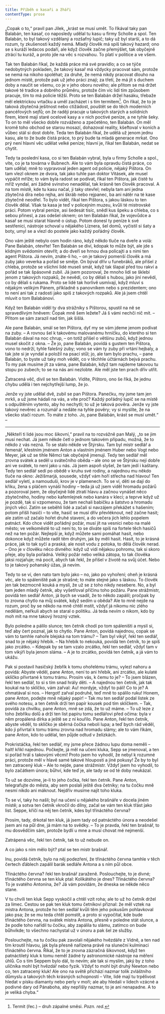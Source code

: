 ```yaml
---
title: Příběh o kasaři a žháři
contentType: prose
---
```


<section>

„Copak o to,“ pravil pan Jílek, „krást se musí umět. To říkával taky pan Balabán, ten kasař, co naposledy udělal tu kasu u firmy Scholle a spol. Ten Balabán, to byl takový vzdělaný a rozšafný lupič; taky už byl starší, a to dá rozum, ty zkušenosti každý nemá. Mladý člověk má spíš takový hazard; ono se s kuráží ledacos podaří, ale když člověk začne přemýšlet, tak obyčejně ztrácí tu kuráž, a proto jde na věc s rozvahou. To platí v politice a ve všem.

Tak ten Balabán říkal, že každá práce má své pravidlo; a co se týče nedobytných pokladen, že takový kasař má vždycky pracovat sám, protože se nemá na nikoho spoléhat; za druhé, že nemá nikdy pracovat dlouho na jednom místě, protože pak už jeho práci znají; za třetí, že má jít s duchem doby a naučit se všemu, co je v jeho oboru nového; ale přitom se má držet takové té tradice a dobrého průměru, protože čím víc lidí tím způsobem pracuje, tím to má policie těžší. Proto se ten Balabán držel hasáku, třebaže měl elektrickou vrtačku a uměl zacházet i s tím termitem[^6]. On říkal, že to je taková zbytečná ješitnost nebo ctižádost, pouštět se do těch moderních pancéřových sejfů; on že raději pracuje u takových starých a solidních firem, které mají staré ocelové kasy a v nich poctivé peníze, a ne tyhle šeky. To on to měl všecko dobře rozváženo a zpečetěno, ten Balabán. On měl kromě toho obchod se starou mosazí, dohazoval reality, kšeftoval v koních a vůbec stál si dost dobře. Teda ten Balabán říkal, že udělá už jenom jednu kasu, ale to že bude čistá práce, to prý bude ta mladá generace mrkat. Ono prý není hlavní věc udělat velké peníze; hlavní je, říkal ten Balabán, nedat se chytit.

Tedy ta poslední kasa, co si ten Balabán vybral, byla u firmy Scholle a spol., víte, co je ta továrna v Bubnech. Ale to vám byla opravdu čistá práce, co tam udělal; mně to vypravoval jeden agent od policie, nějaký Pištora. On tam vlezl oknem ze dvora, tak jako tuhle pan doktor Vitásek, ale musel vypáčit mříže; to vám byla radost se podívat, říkal ten Pištora, jak čistě tu mříž vyndal, ani žádné svinstvo nenadělal, tak krásně ten člověk pracoval. A na tom místě, kde tu kasu načal, ji taky otevřel; nebyla tam ani jedna zbytečná díra nebo rejha, ani škráb nebo rejpanec, ba ani nátěr na té kase zbytečně neodřel. To bylo vidět, říkal ten Pištora, s jakou láskou to ten člověk dělal. Však ta kasa je teď v policejním muzeu, kvůli té mistrovské práci. Potom vybral peníze, asi šedesát tisíc, snědl kus špeku a chleba, co s sebou přinesl, a zas odešel oknem; on ten Balabán říkal, že vojevůdce a kasař se musí starat hlavně o ústup. Potom donesl ty peníze k své sestřenici, nástroje schoval u nějakého Líznera, šel domů, vyčistil si šaty a boty, umyl se a vlezl do postele jako každý pořádný člověk.

Ono vám ještě nebylo osm hodin ráno, když někdo tluče na dveře a volá: Pane Balabán, otevřte! Ten Balabán se diví, kdopak to může být, ale jde s klidným svědomím otevřít; a do dveří se hrnou dva policajti a s nimi ten agent Pištora. Já nevím, znáte-li ho, – on je takový pomenší člověk a má zuby jako veverka a pořád se směje. On býval dřív u funebráků, ale přišel z chleba, protože se všichni lidé museli smát, když tak šlapal před tou rakví a pořád se tak špásovně zubil. Já jsem pozoroval, že mnoho lidí se šklebí jenom z takových rozpaků, že nevědí, co by dělali s hubou, jako jiní nevědí, co by dělali s rukama. Proto se lidé tak horlivě usmívají, když mluví s nějakým velikým Pánem, příkladně s panovníkem nebo s prezidentem; ono to není ani tak z radosti jako spíš z takových rozpaků. Ale já jsem chtěl mluvit o tom Balabánovi.

Když ten Balabán viděl ty dva strážníky s Pištorou, spustil na ně se spravedlivým hněvem: Čopak mně šem ležete? Já š vámi nechči nič mít. – Přitom se sám zarazil nad tím, jak šišlá.

Ale pane Balabán, smál se ten Pištora, dyť my se vám jdeme jenom podívat na zuby. – A rovnou šel k takovému malovanému hrníčku, do kterého si ten Balabán dával na noc chrup, – on totiž přišel o většinu zubů, když jednou musel skočit z okna. – Že jo, pane Balabán, povídá s gustem ten Pištora, vono to nedrží, tyhle falešný zuby; vono se vám ty zuby při vrtání hejbaly, a tak jste si je vyndal a položil na psací stůl; jo, ale tam bylo prachu, – pane Balabán, to byste už taky moh vědět, co v těchhle účtárnách bejvá prachu. To my pak musíme jít za váma, pane Balabán, když tam najdeme takovou tu stopu po zubech; to se na nás ani nezlobte. Ale měl jste ten prach dřív utřít.

Žatracená věč, divil se ten Balabán. Vidíte, Pištoro, ono še říká, že jednu chybu udělá i ten nejchytřejší lump, že jo.

Jenže vy jste udělal dvě, zubil se pan Pištora. Panečku, my jsme tam jen mrkli, a už jsme hádali na vás, a víte proč? Každý pořádný lupič se na místě s odpuštěním vytento, aby ho nechytli; to už je taková pověra. Jenže vy jste takový nevěrec a rozumář a nedáte na tyhle pověry; vy si myslíte, že na všecko stačí rozum. To máte z toho. Jo, pane Balabán, krást se musí umět.“ –

* * *

„Někteří ti lidé jsou moc šikovní,“ pravil na to rozvážně pan Malý, „to se jim musí nechat. Já jsem někde četl o jednom takovém případu, možná, že to někdo z vás nezná. To se stalo někde ve Štýrsku. Tam byl mistr sedlář a řemenář, křestním jménem Anton a vlastním jménem Huber nebo Vogt nebo Meyer, jak už se tihle Němci tak obyčejně jmenují. Tedy ten sedlář měl zrovna svátek a seděl u svátečního oběda – ale ono se ve Štýrsku nejí dobře ani ve svátek, to není jako u nás. Já jsem aspoň slyšel, že tam jedí i kaštany. Tedy ten sedlář sedí po obědě v kruhu své rodiny, a najednou mu někdo tluče na okno: Ježíšmarjá, sousede, vždyť vám hoří střecha nad hlavou! Ten sedlář vyletí, a namouduši, krov je v plamenech. To se ví, děti se dají do křiku, žena s pláčem vynáší hodiny – teda já už jsem viděl hromadu požárů a pozoroval jsem, že obyčejně lidé ztratí hlavu a začnou vynášet něco zbytečného, hodiny nebo kafemlejnek nebo kanára v kleci; a teprve když už je pozdě, tak si vzpomenou, že tam nechali babičku a šatstvo a hromadu jiných věcí. Zatím se seběhli lidé a začali si navzájem překážet s hašením; potom přišli hasiči – to víte, hasič se musí dřív převléknout, než začne hasit; ale zatím už začalo hořet druhé stavení, a do večera jich lehlo popelem patnáct. Kdo chce vidět pořádný požár, musí jít na vesnici nebo na malé město; ve velkoměstě to už není to, to se díváte spíš na fortele těch hasičů než na ten požár. Nejlepší je, když můžete sami pomáhat hasit, nebo dokonce když můžete radit těm druhým, jak by měli hasit. Hasit, to je krásná práce, jak to tak syčí a praská; ale nosit vodu z potoka, to dělá člověk nerad. – Ono je v člověku něco divného: když už vidí nějakou pohromu, tak si skoro přeje, aby byla pořádná. Veliký požár nebo veliká zátopa, to tak člověka jaksi rozjařuje; má pocit, abych tak řekl, že přišel v životě na svůj účet. Nebo to je takový pohanský úžas, já nevím.

Tedy to se ví, den nato tam bylo jako – no, jako po vyhoření; oheň je krásná věc, ale to spáleniště pak je strašné; to máte stejné jako s láskou. To člověk jen tak bezmocně kouká a myslí, že už se z toho nikdy nesebere. No, a byl tam jeden mladý četník, aby vyšetřoval příčinu toho požáru. Pane strážmistr, povídá ten sedlář Anton, já bych se vsadil, že to někdo zapálil; pročpak by to zrovna chytlo na můj svátek, když sedím u oběda? Ale to mně nejde na rozum, proč by se někdo na mně chtěl mstít, vždyť já nikomu nic zlého nedělám, neřkuli abych se staral o politiku. Já teda nevím o nikom, kdo by moh mít na mne takový hrozný vztek.

Bylo poledne a pálilo slunce; ten četník chodí po tom spáleništi a myslí si, teď aby čert poznal, jak to chytlo. Pane Anton, povídá najednou, copak se vám to tamhle nahoře blejská na tom trámu? – Tam byl vikýř, řekl ten sedlář, snad to je nějaký hřebík. – Na hřebík to nekouká, povídá ten četník, to je spíš jako zrcátko. – Kdepak by se tam vzalo zrcátko, řekl ten sedlář, vždyť tam v tom vikýři byla jenom sláma. – A je to zrcátko, povídá ten četník, a já vám to ukážu.

Pak si postavil hasičský žebřík k tomu ohořelému trámu, vylezl nahoru a povídá: Abyste věděl, pane Anton, není to ani hřebík, ani zrcátko, ale kulaté sklíčko přivrtané k tomu trámu. Prosím vás, k čemu to je? – To jsem blázen, řekl ten sedlář, to si s tím snad hrály děti. – A najednou ten četník, jak tak koukal na to sklíčko, vám zařval: Au! mordyje, vždyť to pálí! Co to je? A ohmatával si nos. – Hergot! zařval podruhé, teď mně to spálilo ruku! Honem, pane Anton, podejte mně nějaký papír! – Tak mu ten sedlář podal lístek ze svého notesu, a ten četník drží ten papír kousek pod tím sklíčkem. – Tak, povídá za chvilku, pane Anton, mně se zdá, že to už máme. – To už leze z toho žebříku dolů a drží ten list papíru tomu sedlářovi před očima: byla v něm propálená dírka a ještě se z ní kouřilo. Pane Anton, řekl ten četník, abyste věděl, to sklíčko je sběrná čočka neboli lupa; a teď bych rád věděl, kdo ji přivrtal k tomu trámu zrovna nad hromadu slámy; ale to vám říkám, pane Anton, kdo to udělal, ten půjde odtud v želízkách.

Prokristáčka, řekl ten sedlář, my jsme přece žádnou lupu doma neměli – halt! křikl najednou. Počkejte, já měl na učení kluka, Sepp se jmenoval, a ten si pořád hrál s takovými věcmi! Proto jsem ho vyhodil, že nebyl k rozumné práci, protože měl v hlavě samé takové hlouposti a jiné pokusy! Že by to byl ten zatracený kluk – Ale to nejde, pane strážmistr. Vždyť jsem ho vyhodil, to bylo začátkem února; bůhví, kde teď je, ale tady se od té doby neukázal.

To už se dozvíme, je-li to jeho čočka, řekl ten četník. Pane Anton, telegrafujte do města, aby sem poslali ještě dva četníky; na tu čočku mně nesmí nikdo ani máknout. Nejdřív musíme najít toho kluka.

To se ví, taky ho našli; byl na učení u nějakého brašnáře v docela jiném místě; a sotva ten četník vkročil do dílny, začal se vám ten kluk třást jako list. Seppe, křičí na něj ten četník, kdes byl třináctého června?

Prosím, tady, drkotal ten kluk, já jsem tady od patnáctého února a neodešel jsem ani na půl dne, já mám na to svědky. – To je pravda, řekl ten brašnář, to mu dosvědčím sám, protože bydlí u mne a musí chovat mé nejmenší.

Zatrápená věc, řekl ten četník, tak to už nebude on.

A co jako s ním mělo být? ptal se ten mistr brašnář.

Inu, povídá četník, bylo na něj podezření, že třináctého června tamhle v těch čertech ďáblech zapálil barák sedláře Antona a s ním půl obce.

Třináctého června? řekl ten brašnář zaraženě. Poslouchejte, to je divné; třináctého června se ten kluk ptal: Kolikátého je dnes? Třináctého června? To je svatého Antonína, že? Já vám povídám, že dneska se někde něco stane.

V tu chvíli ten kluk Sepp vyskočil a chtěl vzít roha; ale to už ho četník držel za límec. Cestou se pak ten kluk tomu četníkovi přiznal: že měl vztek na mistra Antona, protože ho ten sedlář kvůli těm jeho pokusům pohlavkoval jako psa; že se mu teda chtěl pomstít, a proto si vypočítal, kde bude třináctého června, na svátek mistra Antona, přesně v poledne stát slunce, a že podle toho nařídil tu čočku, aby zapálila tu slámu, zatímco on bude bůhvíkde; to všechno nachystal už v únoru a pak šel ze služby.

Poslouchejte, na tu čočku pak zavolali nějakého hvězdáře z Vídně, a ten nad tím kroutil hlavou, jak byla přesně nařízena právě na sluneční kulminaci třináctého června. Říkal, že to je zrovna zázračná šikovnost, když ten patnáctiletý kluk k tomu neměl žádné ty astronomické nástroje na měření úhlů. Co s tím Seppem bylo dál, to nevím; ale tak si myslím, jaký by z toho uličníka mohl být hvězdář nebo fyzik. Vždyť to mohl být druhý Newton nebo co, ten zatracený kluk! Ale ono na světě přichází nazmar tolik zvláštního důmyslu a takových těch krásných schopností – Víte, lidé mají tu trpělivost hledat v písku diamanty nebo perly v moři; ale aby hledali v lidech vzácné a podivné dary od Pánaboha, aby nepřišly nazmar, to je ani nenapadne. A to je veliká chyba.“

</section>

[^1]: Glochidy/glochidie (řec.) – ostnaté chlupy kaktusovitých rostlin. _Pozn. red._

[^2]: Kontor/kontoár (franc.) – kancelář (účtárna, písárna). _Pozn. red._

[^3]: Ramšl – hazardní karetní hra. _Pozn. red._

[^4]: Neppr (něm.) – podvodník, prodavač bezcenného zboží. _Pozn. red._

[^5]: Šartéka – bezcenná kniha. _Pozn. red._

[^6]: Termit (řec.) – druh zápalné směsi. _Pozn. red._

[^7]: Kaliko (podle ind. města Calicut) – řidší bavlněná tkanina. _Pozn. red._

[^8]: Pakeboty – poštovní, obchodní lodě. _Pozn. red._

[^9]: Renitenti – vzpurní lidé. _Pozn. red._

[^10]: Acta sanctorum – (dosl. činy svatých) – edice životopisů svatých. _Pozn. red._

[^11]: Bollandisté – vydavatelé těchto životopisů (podle jezuity Jeana Bollanda, který Acta sanctorum v r. 1643 založil). _Pozn. red._

[^12]: Frontdiensttauglich! Sofort einrücken! (něm.) – Schopen služby na frontě! Ihned narukovat! _Pozn. red._

[^13]: Tauglich (něm.) – schopný (vojenské služby). _Pozn. red._

[^14]: Einbeinig (něm.) – jednonohý. _Pozn. red._

[^15]: Sacramentum sanctae confessionis (lat.) – svátost svaté zpovědi. _Pozn. red._

[^16]: Kontrfej – podobizna, zde obličej. _Pozn. red._

[^17]: N – zkratka pro zánět ledvin (nefritida). _Pozn. red._

[^18]: Em O – morfium. _Pozn. red._

[^19]: In carcere et catenis (lat.) – ve vězení a řetězech. _Pozn. red._

[^20]: Dolus (lat.) – zlý úmysl. _Pozn. red._

[^21]: In re (lat.) – ve věci. _Pozn. red._

[^22]: Šmízo – nekvalitní zboží, aušus. _Pozn. red._

[^23]: Straits Settlements – skupina britských kolonií v jihovýchodní Asii. _Pozn. red._
